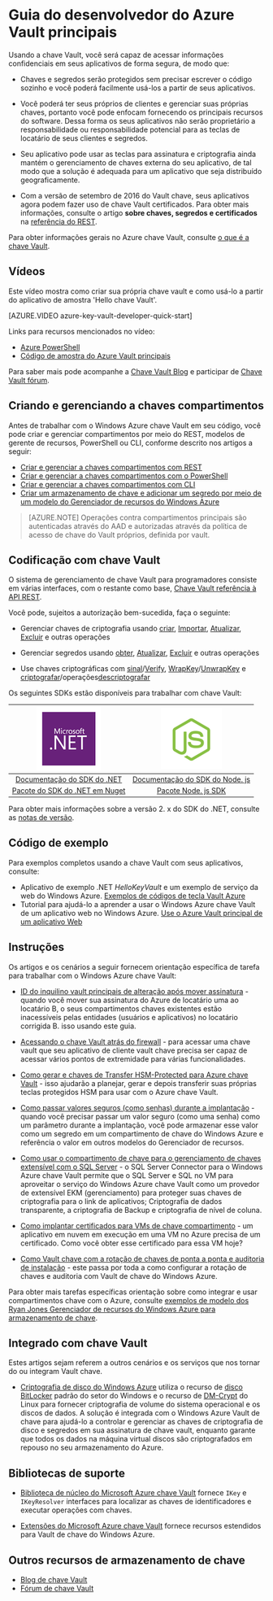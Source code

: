 <properties
   pageTitle="Guia do desenvolvedor do armazenamento de chave | Microsoft Azure"
   description="Os desenvolvedores podem usar o Azure chave Vault para gerenciar chaves criptográficas dentro do ambiente do Microsoft Azure. "
   services="key-vault"
   documentationCenter=""
   authors="BrucePerlerMS"
   manager="mbaldwin"
   editor="bruceper" />
<tags
   ms.service="key-vault"
   ms.devlang="na"
   ms.topic="article"
   ms.tgt_pltfrm="na"
   ms.workload="identity"
   ms.date="10/03/2016"
   ms.author="bruceper" />

# <a name="azure-key-vault-developers-guide"></a>Guia do desenvolvedor do Azure Vault principais
Usando a chave Vault, você será capaz de acessar informações confidenciais em seus aplicativos de forma segura, de modo que:

- Chaves e segredos serão protegidos sem precisar escrever o código sozinho e você poderá facilmente usá-los a partir de seus aplicativos.
- Você poderá ter seus próprios de clientes e gerenciar suas próprias chaves, portanto você pode enfocam fornecendo os principais recursos do software. Dessa forma os seus aplicativos não serão proprietário a responsabilidade ou responsabilidade potencial para as teclas de locatário de seus clientes e segredos.
- Seu aplicativo pode usar as teclas para assinatura e criptografia ainda mantém o gerenciamento de chaves externa do seu aplicativo, de tal modo que a solução é adequada para um aplicativo que seja distribuído geograficamente.

- Com a versão de setembro de 2016 do Vault chave, seus aplicativos agora podem fazer uso de chave Vault certificados. Para obter mais informações, consulte o artigo **sobre chaves, segredos e certificados** na [referência do REST](https://msdn.microsoft.com/library/azure/dn903623.aspx).

Para obter informações gerais no Azure chave Vault, consulte [o que é a chave Vault](key-vault-whatis.md).

## <a name="videos"></a>Vídeos
Este vídeo mostra como criar sua própria chave vault e como usá-lo a partir do aplicativo de amostra 'Hello chave Vault'.

[AZURE.VIDEO azure-key-vault-developer-quick-start]

Links para recursos mencionados no vídeo:
- [Azure PowerShell](http://go.microsoft.com/fwlink/p/?linkid=320376&clcid=0x409)
- [Código de amostra do Azure Vault principais](http://go.microsoft.com/fwlink/?LinkId=521527&clcid=0x409)

Para saber mais pode acompanhe a [Chave Vault Blog](http://aka.ms/kvblog) e participar de [Chave Vault fórum](http://aka.ms/kvforum).

## <a name="creating-and-managing-key-vaults"></a>Criando e gerenciando a chaves compartimentos

Antes de trabalhar com o Windows Azure chave Vault em seu código, você pode criar e gerenciar compartimentos por meio do REST, modelos de gerente de recursos, PowerShell ou CLI, conforme descrito nos artigos a seguir:

- [Criar e gerenciar a chaves compartimentos com REST](https://msdn.microsoft.com/library/azure/mt620024.aspx)
- [Criar e gerenciar a chaves compartimentos com o PowerShell](key-vault-get-started.md)
- [Criar e gerenciar a chaves compartimentos com CLI](key-vault-manage-with-cli.md)
- [Criar um armazenamento de chave e adicionar um segredo por meio de um modelo do Gerenciador de recursos do Windows Azure](../resource-manager-template-keyvault.md)

>[AZURE.NOTE] Operações contra compartimentos principais são autenticadas através do AAD e autorizadas através da política de acesso de chave do Vault próprios, definida por vault.

## <a name="coding-with-key-vault"></a>Codificação com chave Vault

O sistema de gerenciamento de chave Vault para programadores consiste em várias interfaces, com o restante como base, [Chave Vault referência à API REST](https://msdn.microsoft.com/library/azure/dn903609.aspx).

Você pode, sujeitos a autorização bem-sucedida, faça o seguinte:

- Gerenciar chaves de criptografia usando [criar](https://msdn.microsoft.com/library/azure/dn903634.aspx), [Importar](https://msdn.microsoft.com/library/azure/dn903626.aspx), [Atualizar](https://msdn.microsoft.com/library/azure/dn903616.aspx), [Excluir](https://msdn.microsoft.com/library/azure/dn903611.aspx) e outras operações

- Gerenciar segredos usando [obter](https://msdn.microsoft.com/library/azure/dn903633.aspx), [Atualizar](https://msdn.microsoft.com/library/azure/dn986818.aspx), [Excluir](https://msdn.microsoft.com/library/azure/dn903613.aspx) e outras operações

- Use chaves criptográficas com [sinal](https://msdn.microsoft.com/library/azure/dn878096.aspx)/[Verify](https://msdn.microsoft.com/library/azure/dn878082.aspx), [WrapKey](https://msdn.microsoft.com/library/azure/dn878066.aspx)/[UnwrapKey](https://msdn.microsoft.com/library/azure/dn878079.aspx) e [criptografar](https://msdn.microsoft.com/library/azure/dn878060.aspx)/operações[descriptografar](https://msdn.microsoft.com/library/azure/dn878097.aspx)

Os seguintes SDKs estão disponíveis para trabalhar com chave Vault:

|[![.NET](./media/key-vault-developers-guide/msft.netlogo_purple.png)](https://msdn.microsoft.com/library/mt765854.aspx)|[![Node. js](./media/key-vault-developers-guide/nodejs.png)](http://azure.github.io/azure-sdk-for-node/azure-arm-keyvault/latest)
|:--:|:--:|
|[Documentação do SDK do .NET](https://msdn.microsoft.com/library/mt765854.aspx)|[Documentação do SDK do Node. js](http://azure.github.io/azure-sdk-for-node/azure-arm-keyvault/latest)|
|[Pacote do SDK do .NET em Nuget](http://www.nuget.org/packages/Microsoft.Azure.KeyVault)|[Pacote Node. js SDK](https://www.npmjs.com/package/azure-keyvault)|

Para obter mais informações sobre a versão 2. x do SDK do .NET, consulte as [notas de versão](key-vault-dotnet2api-release-notes.md).

## <a name="example-code"></a>Código de exemplo
Para exemplos completos usando a chave Vault com seus aplicativos, consulte:

- Aplicativo de exemplo .NET *HelloKeyVault* e um exemplo de serviço da web do Windows Azure. [Exemplos de códigos de tecla Vault Azure](http://www.microsoft.com/download/details.aspx?id=45343)
- Tutorial para ajudá-lo a aprender a usar o Windows Azure chave Vault de um aplicativo web no Windows Azure. [Use o Azure Vault principal de um aplicativo Web](key-vault-use-from-web-application.md)

## <a name="how-tos"></a>Instruções

Os artigos e os cenários a seguir fornecem orientação específica de tarefa para trabalhar com o Windows Azure chave Vault:

- [ID do inquilino vault principais de alteração após mover assinatura](key-vault-subscription-move-fix.md) - quando você mover sua assinatura do Azure de locatário uma ao locatário B, o seus compartimentos chaves existentes estão inacessíveis pelas entidades (usuários e aplicativos) no locatário corrigida B. isso usando este guia.
- [Acessando o chave Vault atrás do firewall](key-vault-access-behind-firewall.md) - para acessar uma chave vault que seu aplicativo de cliente vault chave precisa ser capaz de acessar vários pontos de extremidade para várias funcionalidades.

- [Como gerar e chaves de Transfer HSM-Protected para Azure chave Vault](key-vault-hsm-protected-keys.md) - isso ajudarão a planejar, gerar e depois transferir suas próprias teclas protegidos HSM para usar com o Azure chave Vault.
- [Como passar valores seguros (como senhas) durante a implantação](../resource-manager-keyvault-parameter.md) - quando você precisar passar um valor seguro (como uma senha) como um parâmetro durante a implantação, você pode armazenar esse valor como um segredo em um compartimento de chave do Windows Azure e referência o valor em outros modelos do Gerenciador de recursos.
- [Como usar o compartimento de chave para o gerenciamento de chaves extensível com o SQL Server](https://msdn.microsoft.com/library/dn198405.aspx) - o SQL Server Connector para o Windows Azure chave Vault permite que o SQL Server e SQL no VM para aproveitar o serviço do Windows Azure chave Vault como um provedor de extensível EKM (gerenciamento) para proteger suas chaves de criptografia para o link de aplicativos; Criptografia de dados transparente, a criptografia de Backup e criptografia de nível de coluna.
- [Como implantar certificados para VMs de chave compartimento](https://blogs.technet.microsoft.com/kv/2015/07/14/deploy-certificates-to-vms-from-customer-managed-key-vault/) - um aplicativo em nuvem em execução em uma VM no Azure precisa de um certificado. Como você obter esse certificado para essa VM hoje?
- [Como Vault chave com a rotação de chaves de ponta a ponta e auditoria de instalação](key-vault-key-rotation-log-monitoring.md) - este passa por toda a como configurar a rotação de chaves e auditoria com Vault de chave do Windows Azure.

Para obter mais tarefas específicas orientação sobre como integrar e usar compartimentos chave com o Azure, consulte [exemplos de modelo dos Ryan Jones Gerenciador de recursos do Windows Azure para armazenamento de chave](https://github.com/rjmax/ArmExamples/tree/master/keyvaultexamples).

## <a name="integrated-with-key-vault"></a>Integrado com chave Vault

Estes artigos sejam referem a outros cenários e os serviços que nos tornar do ou integram Vault chave.

- [Criptografia de disco do Windows Azure](../security/azure-security-disk-encryption.md) utiliza o recurso de [disco BitLocker](https://technet.microsoft.com/library/cc732774.aspx) padrão do setor do Windows e o recurso de [DM-Crypt](https://en.wikipedia.org/wiki/Dm-crypt) do Linux para fornecer criptografia de volume do sistema operacional e os discos de dados. A solução é integrada com o Windows Azure Vault de chave para ajudá-lo a controlar e gerenciar as chaves de criptografia de disco e segredos em sua assinatura de chave vault, enquanto garante que todos os dados na máquina virtual discos são criptografados em repouso no seu armazenamento do Azure.


## <a name="supporting-libraries"></a>Bibliotecas de suporte

- [Biblioteca de núcleo do Microsoft Azure chave Vault](http://www.nuget.org/packages/Microsoft.Azure.KeyVault.Core) fornece `IKey` e `IKeyResolver` interfaces para localizar as chaves de identificadores e executar operações com chaves.

- [Extensões do Microsoft Azure chave Vault](http://www.nuget.org/packages/Microsoft.Azure.KeyVault.Extensions) fornece recursos estendidos para Vault de chave do Windows Azure.

## <a name="other-key-vault-resources"></a>Outros recursos de armazenamento de chave
- [Blog de chave Vault](http://aka.ms/kvblog)
- [Fórum de chave Vault](http://aka.ms/kvforum)
